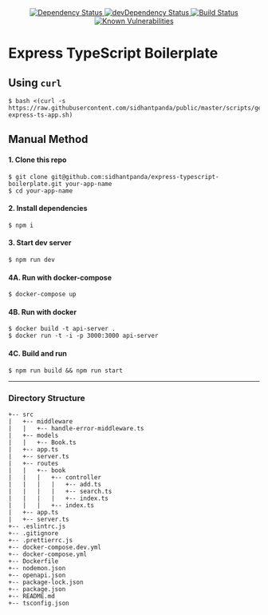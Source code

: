<div align="center">
  <!-- Dependency Status -->
  <a href="https://david-dm.org/sidhantpanda/docker-express-typescript-boilerplate">
    <img src="https://david-dm.org/flexdinesh/react-redux-boilerplate.svg" alt="Dependency Status" />
  </a>
  <!-- devDependency Status -->
  <a href="https://david-dm.org/sidhantpanda/docker-express-typescript-boilerplate#info=devDependencies">
    <img src="https://david-dm.org/flexdinesh/react-redux-boilerplate/dev-status.svg" alt="devDependency Status" />
  </a>
  <a href="https://travis-ci.org/sidhantpanda/docker-express-typescript-boilerplate">
    <img src="https://travis-ci.org/sidhantpanda/docker-express-typescript-boilerplate.svg?branch=master" alt="Build Status" />
  </a>
  <a href="https://snyk.io//test/github/sidhantpanda/docker-express-typescript-boilerplate?targetFile=package.json">
    <img src="https://snyk.io//test/github/sidhantpanda/docker-express-typescript-boilerplate/badge.svg?targetFile=package.json" alt="Known Vulnerabilities" data-canonical-src="https://snyk.io//test/github/sidhantpanda/docker-express-typescript-boilerplate?targetFile=package.json" style="max-width:100%;">
  </a>
</div>

# Express TypeScript Boilerplate

## Using `curl`

```
$ bash <(curl -s https://raw.githubusercontent.com/sidhantpanda/public/master/scripts/generate-express-ts-app.sh)
```

## Manual Method

#### 1. Clone this repo

```
$ git clone git@github.com:sidhantpanda/express-typescript-boilerplate.git your-app-name
$ cd your-app-name
```

#### 2. Install dependencies

```
$ npm i
```

#### 3. Start dev server

```
$ npm run dev
```

#### 4A. Run with docker-compose

```
$ docker-compose up
```

#### 4B. Run with docker

```
$ docker build -t api-server .
$ docker run -t -i -p 3000:3000 api-server
```

#### 4C. Build and run

```
$ npm run build && npm run start
```

---

### Directory Structure

```
+-- src
|   +-- middleware
|   |   +-- handle-error-middleware.ts
|   +-- models
|   |   +-- Book.ts
|   +-- app.ts
|   +-- server.ts
|   +-- routes
|   |   +-- book
|   |   |   +-- controller
|   |   |   |   +-- add.ts
|   |   |   |   +-- search.ts
|   |   |   |   +-- index.ts
|   |   |   +-- index.ts
|   +-- app.ts
|   +-- server.ts
+-- .eslintrc.js
+-- .gitignore
+-- .prettierrc.js
+-- docker-compose.dev.yml
+-- docker-compose.yml
+-- Dockerfile
+-- nodemon.json
+-- openapi.json
+-- package-lock.json
+-- package.json
+-- README.md
+-- tsconfig.json

```
